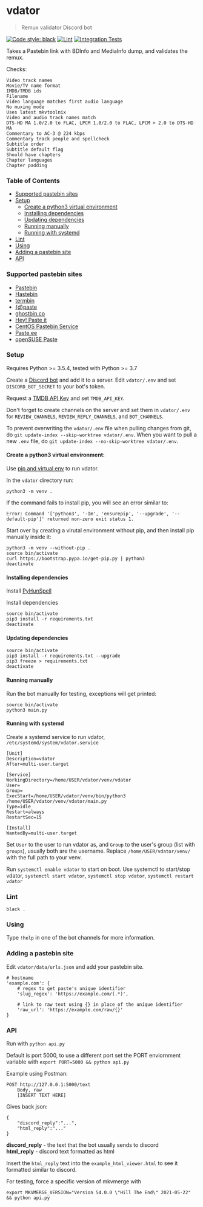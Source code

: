 # vdator
> Remux validator Discord bot

[![Code style: black](https://img.shields.io/badge/code%20style-black-000000.svg)](https://github.com/psf/black)
[![Lint](https://github.com/werrpy/vdator/actions/workflows/lint.yml/badge.svg)](https://github.com/werrpy/vdator/actions/workflows/lint.yml)
[![Integration Tests](https://github.com/werrpy/vdator/actions/workflows/integration-tests.yml/badge.svg)](https://github.com/werrpy/vdator/actions/workflows/integration-tests.yml)

Takes a Pastebin link with BDInfo and MediaInfo dump, and validates the remux.

Checks:
```
Video track names
Movie/TV name format
IMDB/TMDB ids
Filename
Video language matches first audio language
No muxing mode
Uses latest mkvtoolnix
Video and audio track names match
DTS-HD MA 1.0/2.0 to FLAC, LPCM 1.0/2.0 to FLAC, LPCM > 2.0 to DTS-HD MA
Commentary to AC-3 @ 224 kbps
Commentary track people and spellcheck
Subtitle order
Subtitle default flag
Should have chapters
Chapter languages
Chapter padding
```

### Table of Contents
- [Supported pastebin sites](#supported-pastebin-sites)
- [Setup](#setup)
  * [Create a python3 virtual environment](#create-a-python3-virtual-environment)
  * [Installing dependencies](#installing-dependencies)
  * [Updating dependencies](#updating-dependencies)
  * [Running manually](#running-manually)
  * [Running with systemd](#running-with-systemd)
- [Lint](#lint)
- [Using](#using)
- [Adding a pastebin site](#adding-a-pastebin-site)
- [API](#api)

### Supported pastebin sites

- [Pastebin](https://pastebin.com/)
- [Hastebin](https://hastebin.com/)
- [termbin](https://termbin.com/)
- [{d}paste](https://dpaste.com/)
- [ghostbin.co](https://ghostbin.co/)
- [Hey! Paste it](https://www.heypasteit.com/)
- [CentOS Pastebin Service](https://paste.centos.org/)
- [Paste.ee](https://paste.ee/)
- [openSUSE Paste](https://paste.opensuse.org/)

### Setup

Requires Python >= 3.5.4, tested with Python >= 3.7

Create a [Discord bot](https://discordapp.com/developers/docs/intro) and add it to a server.
Edit `vdator/.env` and set `DISCORD_BOT_SECRET` to your bot's token.

Request a [TMDB API Key](https://developers.themoviedb.org/3/getting-started/introduction) and set `TMDB_API_KEY`.

Don't forget to create channels on the server and set them in `vdator/.env` for `REVIEW_CHANNELS`, `REVIEW_REPLY_CHANNELS`, and `BOT_CHANNELS`.

To prevent overwriting the `vdator/.env` file when pulling changes from git, do `git update-index --skip-worktree vdator/.env`. When you want to pull a new `.env` file, do `git update-index --no-skip-worktree vdator/.env`.

#### Create a python3 virtual environment:

Use [pip and virtual env](https://packaging.python.org/guides/installing-using-pip-and-virtualenv/) to run vdator.

In the `vdator` directory run:
```
python3 -m venv .
```

If the command fails to install pip, you will see an error similar to:
```
Error: Command '['python3', '-Im', 'ensurepip', '--upgrade', '--default-pip']' returned non-zero exit status 1.
```
Start over by creating a virutal environment without pip, and then install pip manually inside it:
```
python3 -m venv --without-pip .
source bin/activate
curl https://bootstrap.pypa.io/get-pip.py | python3
deactivate
```

#### Installing dependencies

Install [PyHunSpell](https://github.com/blatinier/pyhunspell#installation)

Install dependencies

```
source bin/activate
pip3 install -r requirements.txt
deactivate
```

#### Updating dependencies

```
source bin/activate
pip3 install -r requirements.txt --upgrade
pip3 freeze > requirements.txt
deactivate
```

#### Running manually

Run the bot manually for testing, exceptions will get printed:
```
source bin/activate
python3 main.py
```

#### Running with systemd

Create a systemd service to run vdator, `/etc/systemd/system/vdator.service`

```
[Unit]
Description=vdator
After=multi-user.target

[Service]
WorkingDirectory=/home/USER/vdator/venv/vdator
User=
Group=
ExecStart=/home/USER/vdator/venv/bin/python3 /home/USER/vdator/venv/vdator/main.py
Type=idle
Restart=always
RestartSec=15

[Install]
WantedBy=multi-user.target
```

Set `User` to the user to run vdator as, and `Group` to the user's group (list with `groups`), usually both are the username.
Replace `/home/USER/vdator/venv/` with the full path to your venv.

Run `systemctl enable vdator` to start on boot. Use systemctl to start/stop vdator, `systemctl start vdator`, `systemctl stop vdator`, `systemctl restart vdator`

### Lint
```
black .
```

### Using

Type `!help` in one of the bot channels for more information.

### Adding a pastebin site

Edit `vdator/data/urls.json` and add your pastebin site.

```
# hostname
'example.com': {
    # regex to get paste's unique identifier
    'slug_regex': 'https://example.com/(.*)',
    
    # link to raw text using {} in place of the unique identifier
    'raw_url': 'https://example.com/raw/{}'
}
```

### API

Run with `python api.py`

Default is port 5000, to use a different port set the PORT enviornment variable with `export PORT=5000 && python api.py`

Example using Postman:
```
POST http://127.0.0.1:5000/text
    Body, raw
    [INSERT TEXT HERE]
```

Gives back json:
```
{
	"discord_reply":"...",
	"html_reply":"..."
}
```
**discord_reply** - the text that the bot usually sends to discord  
**html_reply** - discord text formatted as html

Insert the `html_reply` text into the `example_html_viewer.html` to see it formatted similar to discord.

For testing, force a specific version of mkvmerge with

````
export MKVMERGE_VERSION="Version 54.0.0 \"Hill The End\" 2021-05-22" && python api.py
````
